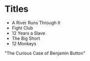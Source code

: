 
# Titles 
- A River Runs Through It 
- Fight Club 
- 12 Years a Slave 
- The Big Short 
- 12 Monkeys 

"The Curious Case of Benjamin Button"
